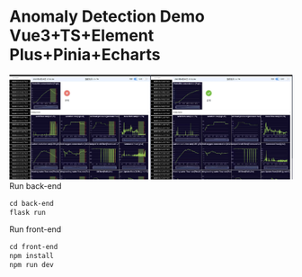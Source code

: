 # Anomaly Detection Demo Vue3+TS+Element Plus+Pinia+Echarts
![](p1.jpg)
Run back-end
```
cd back-end
flask run
```

Run front-end
```
cd front-end
npm install
npm run dev
```
